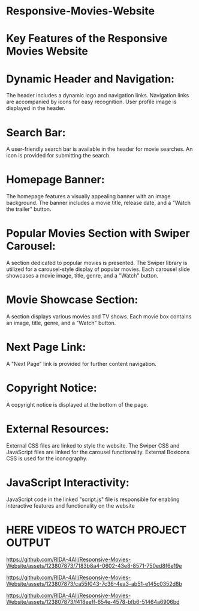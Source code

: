 # Responsive-Movies-Website

# Key Features of the Responsive Movies Website
# Dynamic Header and Navigation:
The header includes a dynamic logo and navigation links.
Navigation links are accompanied by icons for easy recognition.
User profile image is displayed in the header.
# Search Bar:
A user-friendly search bar is available in the header for movie searches.
An icon is provided for submitting the search.
# Homepage Banner:
The homepage features a visually appealing banner with an image background.
The banner includes a movie title, release date, and a "Watch the trailer" button.
# Popular Movies Section with Swiper Carousel:
A section dedicated to popular movies is presented.
The Swiper library is utilized for a carousel-style display of popular movies.
Each carousel slide showcases a movie image, title, genre, and a "Watch" button.
# Movie Showcase Section:
A section displays various movies and TV shows.
Each movie box contains an image, title, genre, and a "Watch" button.
# Next Page Link:
A "Next Page" link is provided for further content navigation.
# Copyright Notice:
A copyright notice is displayed at the bottom of the page.
# External Resources:
External CSS files are linked to style the website.
The Swiper CSS and JavaScript files are linked for the carousel functionality.
External Boxicons CSS is used for the iconography.
# JavaScript Interactivity:
JavaScript code in the linked "script.js" file is responsible for enabling interactive features and functionality on the website
 # HERE VIDEOS TO WATCH PROJECT OUTPUT
 https://github.com/RIDA-4All/Responsive-Movies-Website/assets/123807873/7183b8a4-0602-43e8-8571-750ed8f6e19e

 https://github.com/RIDA-4All/Responsive-Movies-Website/assets/123807873/ca55f043-7c36-4ea3-ab51-e145c0352d8b

https://github.com/RIDA-4All/Responsive-Movies-Website/assets/123807873/f418eeff-654e-4578-bfb6-51464a6906bd


